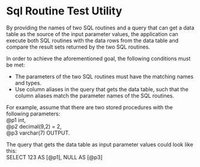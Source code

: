 # Sql Routine Test Utility

By providing the names of two SQL routines and a query that can get a data table as the source of the input parameter values, the application can execute both SQL routines with the data rows from the data table and compare the result sets returned by the two SQL routines.

In order to achieve the aforementioned goal, the following conditions must be met:
* The parameters of the two SQL routines must have the matching names and types.
* Use column aliases in the query that gets the data table, such that the column aliases match the parameter names of the SQL routines.

For example, assume that there are two stored procedures with the following parameters:
<br/>@p1 int, 
<br/>@p2 decimal(9,2) = 2, 
<br/>@p3 varchar(7) OUTPUT.

The query that gets the data table as input parameter values could look like this: 
<br/>SELECT 123 AS [@p1], NULL AS [@p3]
